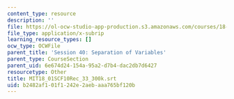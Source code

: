 ```yaml
---
content_type: resource
description: ''
file: https://ol-ocw-studio-app-production.s3.amazonaws.com/courses/18-01sc-single-variable-calculus-fall-2010/b2482af101f1242e2aebaaa765bf120b_MIT18_01SCF10Rec_33_300k.srt
file_type: application/x-subrip
learning_resource_types: []
ocw_type: OCWFile
parent_title: 'Session 40: Separation of Variables'
parent_type: CourseSection
parent_uid: 6e674d24-154a-95a2-d7b4-dac2db7d6427
resourcetype: Other
title: MIT18_01SCF10Rec_33_300k.srt
uid: b2482af1-01f1-242e-2aeb-aaa765bf120b
---
```

